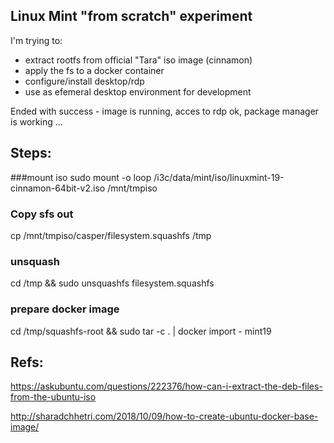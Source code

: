## Linux Mint "from scratch" experiment

I'm trying to:

- extract rootfs from official "Tara" iso image (cinnamon)
- apply the fs to a docker container
- configure/install desktop/rdp
- use as efemeral desktop environment for development

Ended with success - image is running, acces to rdp ok, package manager is working ...

## Steps:

###mount iso 
sudo mount -o loop /i3c/data/mint/iso/linuxmint-19-cinnamon-64bit-v2.iso /mnt/tmpiso

### Copy sfs out
cp /mnt/tmpiso/casper/filesystem.squashfs /tmp

### unsquash
cd /tmp && sudo unsquashfs filesystem.squashfs

### prepare docker image
cd /tmp/squashfs-root && sudo tar -c . | docker import - mint19


## Refs:

https://askubuntu.com/questions/222376/how-can-i-extract-the-deb-files-from-the-ubuntu-iso

http://sharadchhetri.com/2018/10/09/how-to-create-ubuntu-docker-base-image/